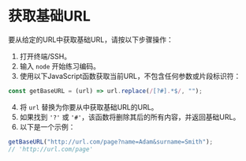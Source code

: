 # 获取基础URL

要从给定的URL中获取基础URL，请按以下步骤操作：

1. 打开终端/SSH。
2. 输入 `node` 开始练习编码。
3. 使用以下JavaScript函数获取当前URL，不包含任何参数或片段标识符：

```js
const getBaseURL = (url) => url.replace(/[?#].*$/, "");
```

4. 将 `url` 替换为你要从中获取基础URL的URL。
5. 如果找到 `'?'` 或 `'#'`，该函数将删除其后的所有内容，并返回基础URL。
6. 以下是一个示例：

```js
getBaseURL("http://url.com/page?name=Adam&surname=Smith");
// 'http://url.com/page'
```
